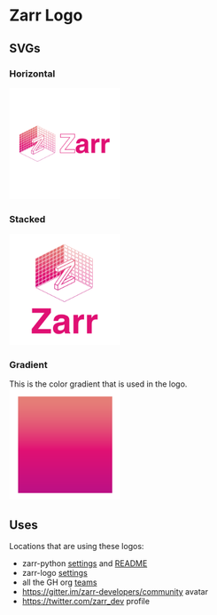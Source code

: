 # Zarr Logo

## SVGs

### Horizontal
<img src="zarr-pink-horizontal.svg" alt="horizontal version of the zarr logo" style="width:200px"/>

### Stacked
<img src="zarr-pink-stacked.svg" alt="stacked version of the zarr logo" style="width:200px"/>

### Gradient
This is the color gradient that is used in the logo.
<img src="zarr-gradient.svg" alt="background gradient for zarr logo" style="width:200px"/>

## Uses

Locations that are using these logos:
* zarr-python [settings](https://github.com/zarr-developers/zarr-python/settings) and [README](https://github.com/zarr-developers/zarr-python/blob/master/README.md)
* zarr-logo [settings](https://github.com/zarr-developers/zarr-logo/settings)
* all the GH org [teams](https://github.com/orgs/zarr-developers/teams)
* https://gitter.im/zarr-developers/community avatar
* https://twitter.com/zarr_dev profile
